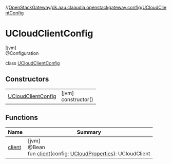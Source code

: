 //[OpenStackGateway](../../../index.md)/[dk.aau.claaudia.openstackgateway.config](../index.md)/[UCloudClientConfig](index.md)

# UCloudClientConfig

[jvm]\
@Configuration

class [UCloudClientConfig](index.md)

## Constructors

| | |
|---|---|
| [UCloudClientConfig](-u-cloud-client-config.md) | [jvm]<br>constructor() |

## Functions

| Name | Summary |
|---|---|
| [client](client.md) | [jvm]<br>@Bean<br>fun [client](client.md)(config: [UCloudProperties](../-u-cloud-properties/index.md)): UCloudClient |
